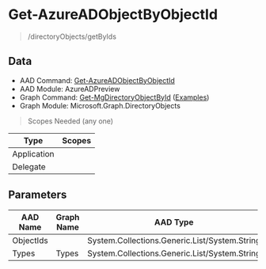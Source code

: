 # Get-AzureADObjectByObjectId

> /directoryObjects/getByIds

## Data

+ AAD Command: [Get-AzureADObjectByObjectId](https://docs.microsoft.com/en-us/powershell/module/AzureAD/Get-AzureADObjectByObjectId?view=azureadps-2.0-preview)
+ AAD Module: AzureADPreview
+ Graph Command: [Get-MgDirectoryObjectById](https://docs.microsoft.com/en-us/powershell/module/Microsoft.Graph.DirectoryObjects/Get-MgDirectoryObjectById) ([Examples](https://github.com/orgs/msgraph/discussions?discussions_q=Get-MgDirectoryObjectById))
+ Graph Module: Microsoft.Graph.DirectoryObjects

> Scopes Needed (any one)

|Type|Scopes|
|---|---|
|Application||
|Delegate||

## Parameters

|AAD Name|Graph Name|AAD Type|Graph Type|Infos|
|---|---|---|---|---|
|ObjectIds||System.Collections.Generic.List/System.String|||
|Types|Types|System.Collections.Generic.List/System.String|System.String[]||

